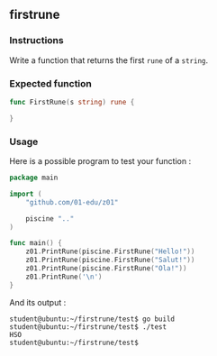 ## firstrune

### Instructions

Write a function that returns the first `rune` of a `string`.

### Expected function

```go
func FirstRune(s string) rune {

}
```

### Usage

Here is a possible program to test your function :

```go
package main

import (
	"github.com/01-edu/z01"

	piscine ".."
)

func main() {
	z01.PrintRune(piscine.FirstRune("Hello!"))
	z01.PrintRune(piscine.FirstRune("Salut!"))
	z01.PrintRune(piscine.FirstRune("Ola!"))
	z01.PrintRune('\n')
}
```

And its output :

```console
student@ubuntu:~/firstrune/test$ go build
student@ubuntu:~/firstrune/test$ ./test
HSO
student@ubuntu:~/firstrune/test$
```
